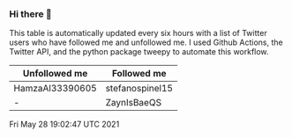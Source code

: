 ### Hi there 👋

This table is automatically updated every six hours with a list of Twitter users who have followed me and unfollowed me. I used Github Actions, the Twitter API, and the python package tweepy to automate this workflow.

| Unfollowed me |  Followed me |
| --- | --- |
|HamzaAl33390605|stefanospinel15|
|-|ZaynIsBaeQS|
Fri May 28 19:02:47 UTC 2021
